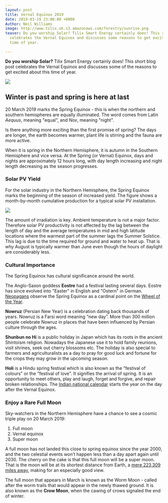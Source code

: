 ```yaml
---
layout: post
title: Vernal Equinox 2019
date: 2019-03-19 23:00:00 +0000
Author: Neil Williams
image: http://www.tilix.uk.s3.amazonaws.com/forestry/sunrise.png
teaser: Do you worship Solar? Tilix Smart Energy certainly does! This short blog post
  celebrates the Vernal Equinox and discusses some reasons to get excited at this
  time of year.

---
```

**Do you worship Solar?** Tilix Smart Energy certainly does! This short blog post celebrates the Vernal Equinox and discusses some of the reasons to get excited about this time of year.

![](http://www.tilix.uk.s3.amazonaws.com/forestry/sunrise.png)

## Winter is past and spring is here at last

20 March 2019 marks the Spring Equinox - this is when the northern and southern hemispheres are equally illuminated. The word comes from Latin _Aequus_, meaning "equal", and _Nox_, meaning "night".

Is there anything more exciting than the first promise of spring? The days are longer, the earth becomes warmer, plant life is stirring and the fauna are more active.

When it is spring in the Northern Hemisphere, it is autumn in the Southern Hemisphere and vice versa. At the Spring (or Vernal) Equinox, days and nights are approximately 12 hours long, with day length increasing and night length decreasing as the season progresses.

### Solar PV Yield

For the solar industry in the Northern Hemisphere, the Spring Equinox marks the beginning of the season of increased yield. The figure shows a month-by-month cumulative production for a typical solar PV installation.

![](http://www.tilix.uk.s3.amazonaws.com/forestry/solar-monthly.png)

The amount of irradiation is key. Ambient temperature is not a major factor. Therefore solar PV productivity is not affected by the lag between the length of day and the average temperatures in mid and high latitude locations where the warmest part of the summer lags the Summer Solstice. This lag is due to the time required for ground and water to heat up. That is why August is typically warmer than June even though the hours of daylight are considerably less.

### Cultural Importance

The Spring Equinox has cultural significance around the world.

The Anglo-Saxon goddess **Eostre** had a festival lasting several days. Eostre has since evolved into "Easter" in English and "Ostern" in German. [Neopagans](https://en.wikipedia.org/wiki/Neopagan "Neopagan") observe the Spring Equinox as a cardinal point on the [Wheel of the Year](https://en.wikipedia.org/wiki/Wheel_of_the_Year "Wheel of the Year").

**Nowruz** (Persian New Year) is a celebration dating back thousands of years. Nowruz is a Farsi word meaning “new day”. More than 300 million people celebrate Nowruz in places that have been influenced by Persian culture through the ages.

**Shunbun no Hi** is a public holiday in Japan which has its roots in the ancient Shintoism religion. Nowadays the Japanese use it to hold family reunions, visit shrines, seek out cherry blossoms etc. The holiday is also special to farmers and agriculturalists as a day to pray for good luck and fortune for the crops they may grow in the upcoming season.

**Holi** is a Hindu spring festival which is also known as the "festival of colours" or the "festival of love". It signifies the arrival of spring. It is an opportunity to meet others, play and laugh, forget and forgive, and repair broken relationships. The [Indian national calendar](https://en.wikipedia.org/wiki/Indian_national_calendar "Indian national calendar") starts the year on the day after the Vernal Equinox.

### Enjoy a Rare Full Moon

Sky-watchers in the Northern Hemisphere have a chance to see a cosmic triple play on 20 March 2019:

1. Full moon
2. Vernal equinox
3. Super moon

A full moon has not landed this close to spring equinox since the year 2000, and the two celestial events won’t happen less than a day apart again until 2030. The cherry on the cake is that this full moon will be a super moon. That is the moon will be at its shortest distance from Earth, a [mere 223,309 miles away](http://astropixels.com/ephemeris/moon/moonperap2001.html), making for an especially good view.

The full moon that appears in March is known as the Worm Moon - called after the worm trails that would appear in the newly thawed ground. It is also known as the **Crow Moon**, when the cawing of crows signaled the end of winter.